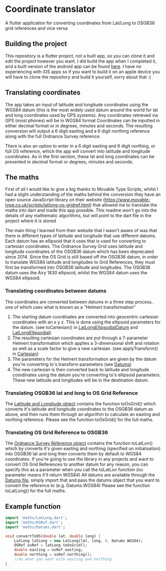 # Coordinate translator

A flutter application for converting coordinates from Lat/Long to OSGB36 grid references and vice versa

## Building the project

This repository is a flutter project, not a built app, so you can clone it and edit the project however you want. 
I did build the app when I completed it, and a built version of the android app can be found [here](../build/app/outputs/flutter-app/app-release.apk).
I have no experiencing with iOS apps so if you want to build it on an apple device you will have to clone the repository and build it yourself, sorry about that :(

## Translating coordinates

The app takes an input of latitude and longitude coordinates using the WGS84 datum (this is the most widely used datum around the world for lat and long coordinates used by GPS systems).
Any coordinates retrieved via GPS (most phones) will be in WGS84 format
Coordinates can be inputted in either decimal format or in degrees, minutes and seconds.
The resulting conversion will output a 6 digit easting and a 6 digit northing reference along with the full Ordnance Survey reference.

There is also an option to enter in a 6 digit easting and 6 digit northing, or full OS reference, which the app will convert into latitude and longitude coordinates.
As in the first section, these lat and long coordinates can be presented in decimal format or degrees, minutes and seconds.

## The maths

First of all I would like to give a big thanks to Movable Type Scripts, whilst I had a slight understanding of the maths behind the conversion they have an open source JavaScript library on their website (https://www.movable-type.co.uk/scripts/latlong-os-gridref.html) that allowed me to translate the maths into dart and made this app possible.
This readme won't go into the details of any mathematic algorithms, but will point to the dart file in the project where it is stored

The main thing I learned from their website that I wasn't aware of was that there is different types of latitude and longitude that use different datums.
Each datum has an ellipsoid that it uses that is used for converting to cartesian coordinates.
The Ordnance Survey Grid uses latitude and longitude coordinates of the OSGB36 datum which has been deprecated since 2014.
Since the OS Grid is still based off the OSGB36 datum, in order to translate WGS84 latitude and longitudes to Grid References, they must first be transformed into OSGB36 latitude and longitudes.
The OSGB36 datum uses the Airy 1830 ellipsoid, whilst the WGS84 datum uses the WGS84 ellipsoid.

### Translating coordinates between datums

The coordinates are converted between datums in a three step process, one of which uses what is known as a "Helmert transformation"

1. The starting datum coordinates are converted into geocentric cartesian coordinates with an x y z. This is done using the ellipsoid parameters for the datum. (see toCartesian() in [LatLongEllipsodialDatum](../lib/maths/LatLongEllipsodialDatum.dart) and [LatLongEllipsodial](../lib/maths/LatLongEllipsodial.dart))
2. The resulting cartesian coordinates are put through a 7-parameter Helmert transformation which applies a 3-dimensional shift and rotation as well as a scale factor to give a new cartesian. (see applyTransform() in [Cartesian](lib/maths/Cartesian.dart))
  2. The parameters for the Helmert transformation are given by the datum you're converting to's transform parameters (see [Datums](../lib/maths/Datums.dart))
3. The new cartesian is then converted back to latitude and longitude coordinates using the datum you're converting to's ellipsoid parameters. These new latitude and longitudes will be in the destination datum.

### Translating OSGB36 lat and long to OS Grid Reference

The [Latitude and Longitude object](../lib/maths/LatLong.dart) contains the function toOsGrid() which converts it's latitude and longitude coordinates to the OSGB36 datum as above, and then runs them through an algorithm to calculate an easting and northing reference.
Please see the function toOsGrid() for the full maths.

### Translating OS Grid Reference to OSGB36

The [Ordnance Survey Reference object](../lib/maths/OSRef.dart) contains the function toLatLon() which by converts it's given easting and northing (specified on initialisation) into OSGB36 lat and long then converts them by default to WGS84 coordinates.
If you're going to use the library in any projects and want to convert OS Grid References to another datum for any reason, you can specify this as a parameter when you call the toLatLon function (no parameter means it'll return WGS84)
All datums are available through the [Datums file](../lib/maths/Datums), simply import that and pass the datums object that you want to convert the reference to (e.g. Datums.WGS84)
Please see the function toLatLong() for the full maths.

## Example function

```dart
import 'maths/LatLong.dart';
import 'maths/OSRef.dart';
import 'maths/Datums.dart';

void convertToOS(double lat, double long) {
	LatLong latLong = new LatLong(lat, long, 0, Datums.WGS84);
	OSRef osRef = latLong.toOsGrid();
	double easting = osRef.easting;
	double northing = osRef.northing();
	//do what you want with easting and northing
}
```
